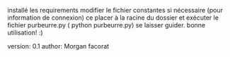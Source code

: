 installé les requirements
modifier le fichier constantes si nécessaire (pour information de connexion)
ce placer à la racine du dossier et exécuter le fichier purbeurre.py ( python purbeurre.py)
se laisser guider.
bonne utilisation! :) 

version: 0.1 
author: Morgan facorat




